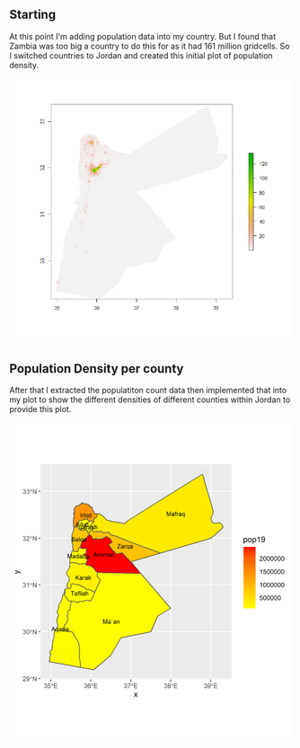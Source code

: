 ## Starting

At this point I'm adding population data into my country. But I found that Zambia was too big a country to do this for as it had 161 million gridcells. So I switched countries to Jordan and created this initial plot of population density.

![](jordan0.PNG)

## Population Density per county

After that I extracted the populatiton count data then implemented that into my plot to show the different densities of different counties within Jordan to provide this plot. 

![](jordan1.png)


